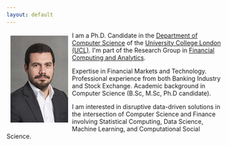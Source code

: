 ```yaml
---
layout: default
---
```


<img style="width=305px;height=445px;float:left;padding:9px;"
src="/image/p2.jpg" alt="profile picture" width="133" height="200">


I am a Ph.D. Candidate in the [Department of Computer Science](http://www.cs.ucl.ac.uk/) of the [University College London (UCL)](http://www.ucl.ac.uk/). I'm part of the Research Group in [Financial Computing and Analytics](http://fincomp.cs.ucl.ac.uk/).

Expertise in Financial Markets and Technology. Professional experience from both Banking Industry and Stock Exchange. Academic background in Computer Science (B.Sc, M.Sc, Ph.D candidate).

I am interested in disruptive data-driven solutions in the intersection of Computer Science and Finance involving Statistical Computing, Data Science, Machine Learning, and Computational Social Science.




